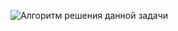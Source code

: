 ![Алгоритм решения данной задачи](https://drive.google.com/file/d/1us_9mm0VHgerhSNGEbEqSUT0qqkGOu4O/view?usp=sharing)
